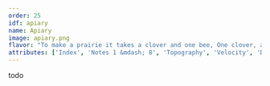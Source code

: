```yaml
---
order: 25
idf: apiary
name: Apiary
image: apiary.png
flavor: "To make a prairie it takes a clover and one bee, One clover, and a bee. And revery. The revery alone will do, If bees are few. — Emily Dickinson"
attributes: ['Index', 'Notes 1 &mdash; 8', 'Topography', 'Velocity', 'Duration', 'nb Voice', 'nb Select']
---
```

todo